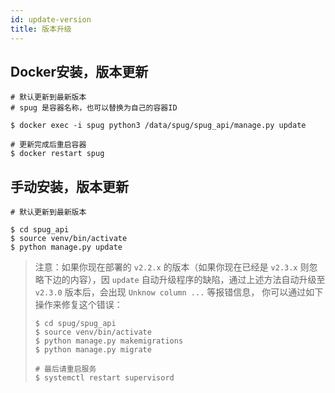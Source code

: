 ```yaml
---
id: update-version
title: 版本升级
---
```

## Docker安装，版本更新
```
# 默认更新到最新版本
# spug 是容器名称，也可以替换为自己的容器ID

$ docker exec -i spug python3 /data/spug/spug_api/manage.py update 

# 更新完成后重启容器
$ docker restart spug
```

## 手动安装，版本更新
```
# 默认更新到最新版本

$ cd spug_api
$ source venv/bin/activate
$ python manage.py update

```

> 注意：如果你现在部署的 `v2.2.x` 的版本（如果你现在已经是 `v2.3.x` 则忽略下边的内容），因 `update` 自动升级程序的缺陷，通过上述方法自动升级至 `v2.3.0` 版本后，会出现 `Unknow column ...` 等报错信息，
>你可以通过如下操作来修复这个错误：
> ```shell script
> $ cd spug/spug_api
> $ source venv/bin/activate
> $ python manage.py makemigrations
> $ python manage.py migrate
> 
> # 最后请重启服务
> $ systemctl restart supervisord
> ```

